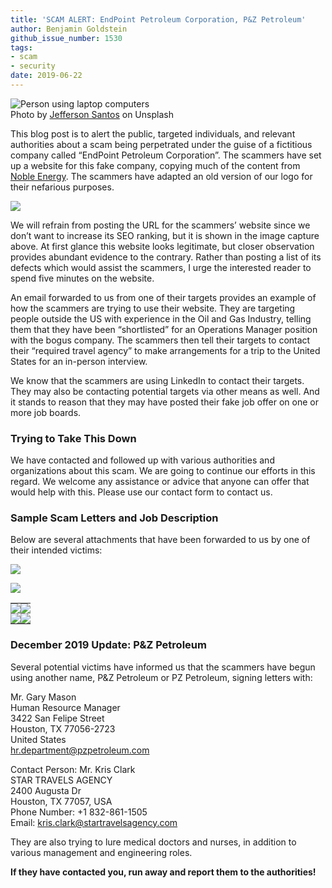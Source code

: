 ```yaml
---
title: 'SCAM ALERT: EndPoint Petroleum Corporation, P&Z Petroleum'
author: Benjamin Goldstein
github_issue_number: 1530
tags:
- scam
- security
date: 2019-06-22
---
```


<img src="/blog/2019/06/endpoint-petroleum-scam/image-0.jpg" alt="Person using laptop computers" /><br>Photo by <a href="https://unsplash.com/photos/9SoCnyQmkzI">Jefferson Santos</a> on Unsplash

[//]: # (from https://unsplash.com/license - Unsplash grants you an irrevocable, nonexclusive, worldwide copyright license to download, copy, modify, distribute, perform, and use photos from Unsplash for free, including for commercial purposes, without permission from or attributing the photographer or Unsplash.)

This blog post is to alert the public, targeted individuals, and relevant authorities about a scam being perpetrated under the guise of a fictitious company called “EndPoint Petroleum Corporation”. The scammers have set up a website for this fake company, copying much of the content from [Noble Energy](https://www.nblenergy.com). The scammers have adapted an old version of our logo for their nefarious purposes.

![](/blog/2019/06/endpoint-petroleum-scam/image-1.jpg)

We will refrain from posting the URL for the scammers’ website since we don’t want to increase its SEO ranking, but it is shown in the image capture above. At first glance this website looks legitimate, but closer observation provides abundant evidence to the contrary. Rather than posting a list of its defects which would assist the scammers, I urge the interested reader to spend five minutes on the website.

An email forwarded to us from one of their targets provides an example of how the scammers are trying to use their website. They are targeting people outside the US with experience in the Oil and Gas Industry, telling them that they have been “shortlisted” for an Operations Manager position with the bogus company. The scammers then tell their targets to contact their “required travel agency” to make arrangements for a trip to the United States for an in-person interview. 

We know that the scammers are using LinkedIn to contact their targets. They may also be contacting potential targets via other means as well. And it stands to reason that they may have posted their fake job offer on one or more job boards.

### Trying to Take This Down

We have contacted and followed up with various authorities and organizations about this scam. We are going to continue our efforts in this regard. We welcome any assistance or advice that anyone can offer that would help with this. Please use our contact form to contact us.

### Sample Scam Letters and Job Description

Below are several attachments that have been forwarded to us by one of their intended victims:

![](/blog/2019/06/endpoint-petroleum-scam/image-2.jpg)

![](/blog/2019/06/endpoint-petroleum-scam/image-3.jpg)

<table>
  <tr>
    <td style="background-color: white; padding: 0">
      <img src="/blog/2019/06/endpoint-petroleum-scam/image-4.jpg" />
    </td>
    <td style="background-color: white; padding: 0">
      <img src="/blog/2019/06/endpoint-petroleum-scam/image-5.jpg" />
    </td>
  </tr>
  <tr>
    <td style="background-color: white; padding: 0">
      <img src="/blog/2019/06/endpoint-petroleum-scam/image-6.jpg" />
    </td>
    <td style="background-color: white; padding: 0">
      <img src="/blog/2019/06/endpoint-petroleum-scam/image-7.jpg" />
    </td>
  </tr>
</table>

### December 2019 Update: P&Z Petroleum

Several potential victims have informed us that the scammers have begun using another name, P&Z Petroleum or PZ Petroleum, signing letters with:

Mr. Gary Mason<br>
Human Resource Manager<br>
3422 San Felipe Street<br>
Houston, TX 77056-2723<br>
United States<br>
hr.department@pzpetroleum.com

Contact Person: Mr. Kris Clark<br>
STAR TRAVELS AGENCY<br>
2400 Augusta Dr<br>
Houston, TX 77057, USA<br>
Phone Number: +1 832-861-1505<br>
Email: kris.clark@startravelsagency.com

They are also trying to lure medical doctors and nurses, in addition to various management and engineering roles.

**If they have contacted you, run away and report them to the authorities!**

